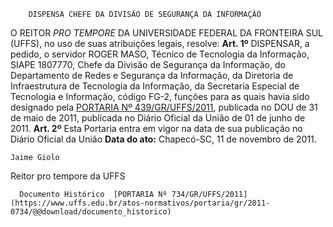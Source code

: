         DISPENSA CHEFE DA DIVISÃO DE SEGURANÇA DA INFORMAÇÃO  

 O REITOR *PRO TEMPORE*  DA UNIVERSIDADE FEDERAL DA FRONTEIRA SUL (UFFS), no uso de suas atribuições legais, resolve:   **Art. 1º**  DISPENSAR, a pedido, o servidor ROGER MASO, Técnico de Tecnologia da Informação, SIAPE 1807770, Chefe da Divisão de Segurança da Informação, do Departamento de Redes e Segurança da Informação, da Diretoria de Infraestrutura de Tecnologia da Informação, da Secretaria Especial de Tecnologia e Informação, código FG-2, funções para as quais havia sido designado pela [PORTARIA Nº 439/GR/UFFS/2011](https://www.uffs.edu.br/atos-normativos/portaria/gr/2011-0439), publicada no DOU de 31 de maio de 2011, publicada no Diário Oficial da União de 01 de junho de 2011.   **Art. 2º**  Esta Portaria entra em vigor na data de sua publicação no Diário Oficial da União        **Data do ato:** Chapecó-SC, 11 de novembro de 2011.   
 

    Jaime Giolo   
 Reitor pro tempore da UFFS 

      Documento Histórico  [PORTARIA Nº 734/GR/UFFS/2011](https://www.uffs.edu.br/atos-normativos/portaria/gr/2011-0734/@@download/documento_historico)     
      